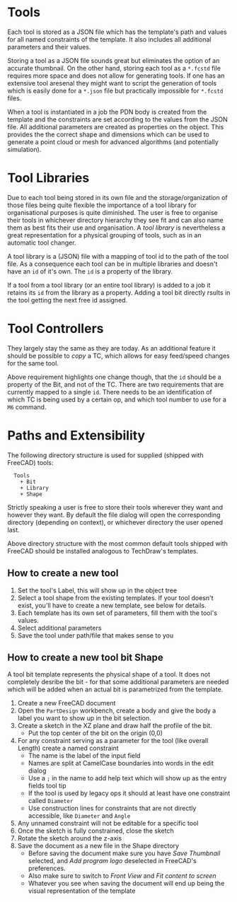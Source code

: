 # Tools

Each tool is stored as a JSON file which has the template's path and values for all named constraints of the template.
It also includes all additional parameters and their values.

Storing a tool as a JSON file sounds great but eliminates the option of an accurate thumbnail. On the other hand,
storing each tool as a `*.fcstd` file requires more space and does not allow for generating tools. If one has an
extensive tool aresenal they might want to script the generation of tools which is easily done for a `*.json` file but
practically impossible for `*.fcstd` files.

When a tool is instantiated in a job the PDN body is created from the template and the constraints are set according
to the values from the JSON file. All additional parameters are created as properties on the object. This provides the
the correct shape and dimensions which can be used to generate a point cloud or mesh for advanced algorithms (and
potentially simulation).

# Tool Libraries

Due to each tool being stored in its own file and the storage/organization of those files being quite flexible the
importance of a tool library for organisational purposes is quite diminished. The user is free to organise their tools
in whichever directory hierarchy they see fit and can also name them as best fits their use and organisation. A
_tool library_ is nevertheless a great representation for a physical grouping of tools, such as in an automatic tool
changer.

A tool library is a (JSON) file with a mapping of tool id to the path of the tool file. As a consequence each tool
can be in multiple libraries and doesn't have an `id` of it's own. The `id` is a property of the library.

If a tool from a tool library (or an entire tool library) is added to a job it retains its `id` from the library as a
property. Adding a tool bit directly rsults in the tool getting the next free id assigned.

# Tool Controllers

They largely stay the same as they are today. As an additional feature it should be possible to _copy_ a TC, which
allows for easy feed/speed changes for the same tool.

Above requirement highlights one change though, that the `id` should be a property of the Bit, and not of the TC.
There are two requirements that are currently mapped to a single `id`. There needs to be an identification of which
TC is being used by a certain op, and which tool number to use for a `M6` command.

# Paths and Extensibility

The following directory structure is used for supplied (shipped with FreeCAD) tools:
```
  Tools
    + Bit
    + Library
    + Shape
```

Strictly speaking a user is free to store their tools wherever they want and however they want. By default the file
dialog will open the corresponding directory (depending on context), or whichever directory the user opened last.

Above directory structure with the most common default tools shipped with FreeCAD should be installed analogous to
TechDraw's templates.

## How to create a new tool

1. Set the tool's Label, this will show up in the object tree
1. Select a tool shape from the existing templates. If your tool doesn't exist, you'll have to create a new template,
   see below for details.
1. Each template has its own set of parameters, fill them with the tool's values.
1. Select additional parameters
1. Save the tool under path/file that makes sense to you


## How to create a new tool bit Shape

A tool bit template represents the physical shape of a tool. It does not completely desribe the bit - for that some
additional parameters are needed which will be added when an actual bit is parametrized from the template.

1. Create a new FreeCAD document
1. Open the `PartDesign` workbench, create a body and give the body a label you want to show up in the bit selection.
1. Create a sketch in the XZ plane and draw half the profile of the bit.
   * Put the top center of the bit on the origin (0,0)
1. For any constraint serving as a parameter for the tool (like overall Length) create a named constraint
   * The name is the label of the input field
   * Names are split at CamelCase boundaries into words in the edit dialog
   * Use a `;` in the name to add help text which will show up as the entry fields tool tip
   * If the tool is used by legacy ops it should at least have one constraint called `Diameter`
   * Use construction lines for constraints that are not directly accessible, like `Diameter` and `Angle`
1. Any unnamed constraint will not be editable for a specific tool
1. Once the sketch is fully constrained, close the sketch
1. Rotate the sketch around the z-axis
1. Save the document as a new file in the Shape directory
   * Before saving the document make sure you have _Save Thumbnail_ selected, and _Add program logo_ deselected in
     FreeCAD's preferences.
   * Also make sure to switch to _Front View_ and _Fit content to screen_
   * Whatever you see when saving the document will end up being the visual representation of the template
